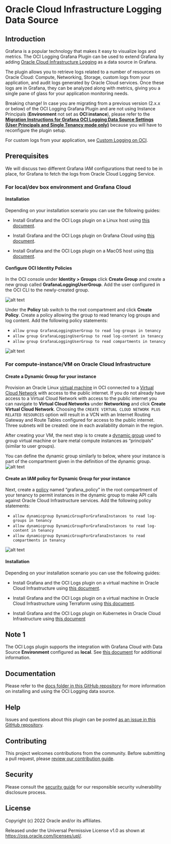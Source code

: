 # Oracle Cloud Infrastructure Logging Data Source

## Introduction

Grafana is a popular technology that makes it easy to visualize logs and metrics.
The OCI Logging Grafana Plugin can be used to extend Grafana by adding
[Oracle Cloud Infrastructure Logging][1] as a data source in Grafana.

The plugin allows you to retrieve logs related to a number of resources on
Oracle Cloud: Compute, Networking, Storage, custom logs from your application,
and audit logs generated by Oracle Cloud services. Once these logs are in Grafana,
they can be analyzed along with metrics, giving you a single pane of glass for your
application monitoring needs.

Breaking change!
In case you are migrating from a previous version (2.x.x or below) of the OCI Logging Grafana Plugin and are not using Instance Principals (**Environment** not set as **OCI instance**), please refer to the [**Migration Instructions for Grafana OCI Logging Data Source Settings (User Principals and Single Tenancy mode only)**](https://github.com/oracle/oci-grafana-logs/blob/main/docs/migration.md) because you will have to reconfigure the plugin setup.

For custom logs from your application, see [Custom Logging on OCI][2].
## Prerequisites

We will discuss two different Grafana IAM configurations that need to be in
place, for Grafana to fetch the logs from Oracle Cloud Logging Service.

### For local/dev box environment and Grafana Cloud

#### Installation

Depending on your installation scenario you can use the following guides:

* Install Grafana and the OCI Logs plugin on a Linux host using [this document](https://github.com/oracle/oci-grafana-logs/blob/main/docs/linux.md).

* Install Grafana and the OCI Logs plugin on Grafana Cloud using [this document](https://github.com/oracle/oci-grafana-logs/blob/main/docs/grafanacloud.md).

* Install Grafana and the OCI Logs plugin on a MacOS host using [this document](https://github.com/oracle/oci-grafana-logs/blob/main/docs/macos.md).


#### Configure OCI Identity Policies

In the OCI console under **Identity > Groups** click **Create Group** and create
a new group called **GrafanaLoggingUserGroup**. Add the user configured in the
OCI CLI to the newly-created group.

![alt text](https://github.com/oracle/oci-grafana-logs/blob/main/docs/images/usrGp.png?raw=true)

Under the **Policy** tab switch to the root compartment and click **Create Policy**.
Create a policy allowing the group to read tenancy log groups and log content. Add the following
policy statements:

- `allow group GrafanaLoggingUserGroup to read log-groups in tenancy`
- `allow group GrafanaLoggingUserGroup to read log-content in tenancy`
- `allow group GrafanaLoggingUserGroup to read compartments in tenancy`

![alt text](https://github.com/oracle/oci-grafana-logs/blob/main/docs/images/usrPolicy.png?raw=true)

### For compute-instance/VM on Oracle Cloud Infrastructure

#### Create a Dynamic Group for your instance

Provision an Oracle Linux [virtual machine][7] in OCI connected to a
[Virtual Cloud Network][8] with access to the public internet. If you do not
already have access to a Virtual Cloud Network with access to the public
internet you can navigate to **Virtual Cloud Networks** under **Networking** and
click **Create Virtual Cloud Network**. Choosing the `CREATE VIRTUAL CLOUD NETWORK PLUS RELATED RESOURCES` option will result in a
VCN with an Internet Routing Gateway and Route Tables configured for access to
the public internet. Three subnets will be created: one in each availability
domain in the region.

After creating your VM, the next step is to create a [dynamic group][9] used to
group virtual machine or bare metal compute instances as “principals” (similar
to user groups).

You can define the dynamic group similarly to below, where your instance is part
of the compartment given in the definition of the dynamic group.
![alt text](https://github.com/oracle/oci-grafana-logs/blob/main/docs/images/dgGroup.png?raw=true)

#### Create an IAM policy for Dynamic Group for your instance

Next, create a [policy][10] named “grafana_policy” in the root compartment of
your tenancy to permit instances in the dynamic group to make API calls against
Oracle Cloud Infrastructure services. Add the following policy statements:

- `allow dynamicgroup DynamicGroupForGrafanaInstances to read log-groups in tenancy`
- `allow dynamicgroup DynamicGroupForGrafanaInstances to read log-content in tenancy`
- `allow dynamicgroup DynamicGroupForGrafanaInstances to read compartments in tenancy`

![alt text](https://github.com/oracle/oci-grafana-logs/blob/main/docs/images/dgPolicy.png?raw=true)

#### Installation

Depending on your installation scenario you can use the following guides:

* Install Grafana and the OCI Logs plugin on a virtual machine in Oracle Cloud Infrastructure using [this document](https://github.com/oracle/oci-grafana-logs/blob/main/docs/linuxoci.md).

* Install Grafana and the OCI Logs plugin on a virtual machine in Oracle Cloud Infrastructure using Terraform using [this document](https://github.com/oracle/oci-grafana-logs/blob/main/docs/terraform.md).

* Install Grafana and the OCI Logs plugin on Kubernetes in Oracle Cloud Infrastructure using [this document](https://github.com/oracle/oci-grafana-logs/blob/main/docs/kubernetes.md)


## Note 1

The OCI Logs plugin supports the integration with Grafana Cloud with Data Source **Environment** configured as **local**. See [this document](https://github.com/oracle/oci-grafana-logs/blob/master/docs/grafanacloud.md) for additional information.

## Documentation

Please refer to the [docs folder in this GitHub repository](https://github.com/oracle/oci-grafana-logs/tree/main/docs) for more information on installing and using the OCI Logging data source.

## Help

Issues and questions about this plugin can be posted
[as an issue in this GitHub repository][11].

## Contributing

This project welcomes contributions from the community. Before submitting a pull
request, please [review our contribution guide](https://github.com/oracle/oci-grafana-logs/blob/main/CONTRIBUTING.md).

## Security

Please consult the [security guide](https://github.com/oracle/oci-grafana-logs/blob/main/SECURITY.md) for our responsible security
vulnerability disclosure process.

## License

Copyright (c) 2022 Oracle and/or its affiliates.

Released under the Universal Permissive License v1.0 as shown at
<https://oss.oracle.com/licenses/upl/>.

[1]: https://docs.cloud.oracle.com/en-us/iaas/Content/Logging/Concepts/loggingoverview.htm
[2]: https://docs.cloud.oracle.com/en-us/iaas/Content/Logging/Concepts/custom_logs.htm
[3]: https://docs.cloud.oracle.com/iaas/Content/API/Concepts/cliconcepts.htm
[4]: https://docs.cloud.oracle.com/iaas/Content/API/Concepts/usingapi.htm
[5]: https://docs.cloud.oracle.com/iaas/Content/API/SDKDocs/cliinstall.htm
[6]: https://docs.cloud.oracle.com/iaas/Content/API/Concepts/apisigningkey.htm#How2
[7]: https://docs.cloud.oracle.com/iaas/Content/Compute/Concepts/computeoverview.htm
[8]: https://docs.cloud.oracle.com/iaas/Content/Network/Tasks/managingVCNs.htm
[9]: https://docs.cloud.oracle.com/iaas/Content/Identity/Tasks/managingdynamicgroups.htm
[10]: https://docs.cloud.oracle.com/iaas/Content/Identity/Concepts/policygetstarted.htm
[11]: https://github.com/oracle/oci-grafana-logs/issues
